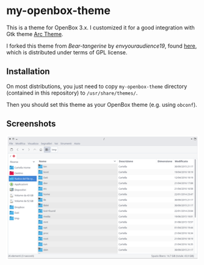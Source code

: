 # my-openbox-theme

This is a theme for OpenBox 3.x. I customized it for a good integration with
Gtk theme [Arc Theme](https://github.com/horst3180/arc-theme).

I forked this theme from *Bear-tangerine* by *envyouraudience19*, found
[here](http://box-look.org/content/show.php/bear-tangerine?content=59636),
which is distributed under terms of GPL license.

## Installation ##

On most distributions, you just need to copy `my-openbox-theme` directory (contained
		in this repository) to `/usr/share/themes/`.

Then you should set this theme as your OpenBox theme (e.g. using `obconf`).


## Screenshots ##

![alt tag](https://raw.githubusercontent.com/childerico/my-openbox-theme/master/screenshot.png)



